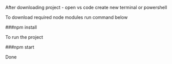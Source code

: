 
After downloading project - open vs code create new terminal or powershell

To download required node modules run command below

###npm install

To run the project

###npm start 

Done


